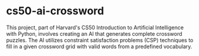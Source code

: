 # cs50-ai-crossword
This project, part of Harvard's CS50 Introduction to Artificial Intelligence with Python, involves creating an AI that generates complete crossword puzzles. The AI utilizes constraint satisfaction problems (CSP) techniques to fill in a given crossword grid with valid words from a predefined vocabulary.
